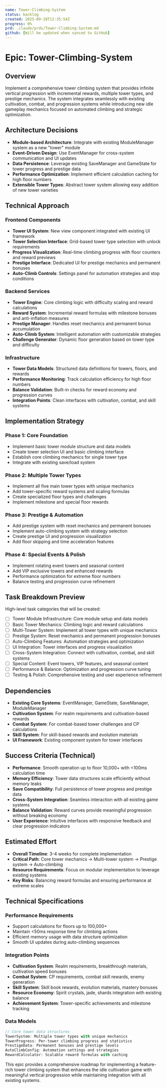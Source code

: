 ```yaml
---
name: Tower-Climbing-System
status: backlog
created: 2025-09-18T12:35:54Z
progress: 0%
prd: .claude/prds/Tower-Climbing-System.md
github: [Will be updated when synced to GitHub]
---
```


# Epic: Tower-Climbing-System

## Overview
Implement a comprehensive tower climbing system that provides infinite vertical progression with incremental rewards, multiple tower types, and prestige mechanics. The system integrates seamlessly with existing cultivation, combat, and progression systems while introducing new idle gameplay mechanics focused on automated climbing and strategic optimization.

## Architecture Decisions
- **Module-based Architecture**: Integrate with existing ModuleManager system as a new "tower" module
- **Event-Driven Design**: Use EventManager for cross-system communication and UI updates
- **Data Persistence**: Leverage existing SaveManager and GameState for tower progress and prestige data
- **Performance Optimization**: Implement efficient calculation caching for high floor numbers
- **Extensible Tower Types**: Abstract tower system allowing easy addition of new tower varieties

## Technical Approach

### Frontend Components
- **Tower UI System**: New view component integrated with existing UI framework
- **Tower Selection Interface**: Grid-based tower type selection with unlock requirements
- **Progress Visualization**: Real-time climbing progress with floor counters and reward previews
- **Prestige Interface**: Dedicated UI for prestige mechanics and permanent bonuses
- **Auto-Climb Controls**: Settings panel for automation strategies and stop conditions

### Backend Services
- **Tower Engine**: Core climbing logic with difficulty scaling and reward calculations
- **Reward System**: Incremental reward formulas with milestone bonuses and anti-inflation measures
- **Prestige Manager**: Handles reset mechanics and permanent bonus accumulation
- **Auto-Climb System**: Intelligent automation with customizable strategies
- **Challenge Generator**: Dynamic floor generation based on tower type and difficulty

### Infrastructure
- **Tower Data Models**: Structured data definitions for towers, floors, and rewards
- **Performance Monitoring**: Track calculation efficiency for high floor numbers
- **Balance Validation**: Built-in checks for reward economy and progression curves
- **Integration Points**: Clean interfaces with cultivation, combat, and skill systems

## Implementation Strategy

### Phase 1: Core Foundation
- Implement basic tower module structure and data models
- Create tower selection UI and basic climbing interface
- Establish core climbing mechanics for single tower type
- Integrate with existing save/load system

### Phase 2: Multiple Tower Types
- Implement all five main tower types with unique mechanics
- Add tower-specific reward systems and scaling formulas
- Create specialized floor types and challenges
- Implement milestone and special floor rewards

### Phase 3: Prestige & Automation
- Add prestige system with reset mechanics and permanent bonuses
- Implement auto-climbing system with strategy selection
- Create prestige UI and progression visualization
- Add floor skipping and time acceleration features

### Phase 4: Special Events & Polish
- Implement rotating event towers and seasonal content
- Add VIP exclusive towers and enhanced rewards
- Performance optimization for extreme floor numbers
- Balance testing and progression curve refinement

## Task Breakdown Preview
High-level task categories that will be created:
- [ ] Tower Module Infrastructure: Core module setup and data models
- [ ] Basic Tower Mechanics: Climbing logic and reward calculations
- [ ] Multi-Tower System: Implement all tower types with unique mechanics
- [ ] Prestige System: Reset mechanics and permanent progression bonuses
- [ ] Auto-Climbing Features: Automation strategies and optimization
- [ ] UI Integration: Tower interfaces and progress visualization
- [ ] Cross-System Integration: Connect with cultivation, combat, and skill systems
- [ ] Special Content: Event towers, VIP features, and seasonal content
- [ ] Performance & Balance: Optimization and progression curve tuning
- [ ] Testing & Polish: Comprehensive testing and user experience refinement

## Dependencies
- **Existing Core Systems**: EventManager, GameState, SaveManager, ModuleManager
- **Cultivation System**: For realm requirements and cultivation-based rewards
- **Combat System**: For combat-based tower challenges and CP calculations
- **Skill System**: For skill-based rewards and evolution materials
- **UI Framework**: Existing component system for tower interfaces

## Success Criteria (Technical)
- **Performance**: Smooth operation up to floor 10,000+ with <100ms calculation time
- **Memory Efficiency**: Tower data structures scale efficiently without memory leaks
- **Save Compatibility**: Full persistence of tower progress and prestige data
- **Cross-System Integration**: Seamless interaction with all existing game systems
- **Balance Validation**: Reward curves provide meaningful progression without breaking economy
- **User Experience**: Intuitive interfaces with responsive feedback and clear progression indicators

## Estimated Effort
- **Overall Timeline**: 3-4 weeks for complete implementation
- **Critical Path**: Core tower mechanics → Multi-tower system → Prestige system → Auto-climbing
- **Resource Requirements**: Focus on modular implementation to leverage existing systems
- **Key Risks**: Balancing reward formulas and ensuring performance at extreme scales

## Technical Specifications

### Performance Requirements
- Support calculations for floors up to 100,000+
- Maintain <50ms response time for climbing actions
- Efficient memory usage with data structure optimization
- Smooth UI updates during auto-climbing sequences

### Integration Points
- **Cultivation System**: Realm requirements, breakthrough materials, cultivation speed bonuses
- **Combat System**: CP requirements, combat skill rewards, enemy generation
- **Skill System**: Skill book rewards, evolution materials, mastery bonuses
- **Resource Economy**: Spirit crystals, jade, shards integration with existing balance
- **Achievement System**: Tower-specific achievements and milestone tracking

### Data Models
```typescript
// Core tower data structures
TowerSystem: Multiple tower types with unique mechanics
TowerProgress: Per-tower climbing progress and statistics
PrestigeData: Permanent bonuses and prestige levels
AutoClimbConfig: Automation settings and strategies
RewardCalculator: Scalable reward formulas with caching
```

This epic provides a comprehensive roadmap for implementing a feature-rich tower climbing system that enhances the idle cultivation game with meaningful vertical progression while maintaining integration with all existing systems.